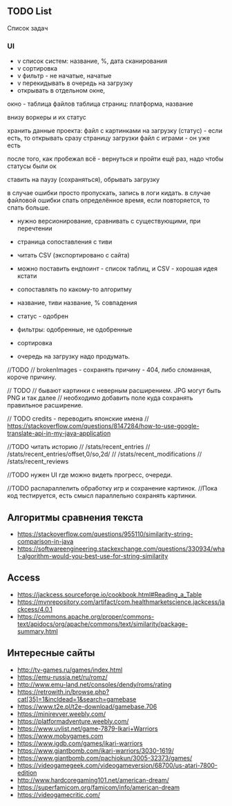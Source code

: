 ## TODO List

Список задач

### UI

* v список систем: название, %, дата сканирования
* v сортировка
* v фильтр - не начатые, начатые
* v перекидывать в очередь на загрузку
* открывать в отдельном окне, 

окно - таблица файлов
таблица страниц: платформа, название

внизу воркеры и их статус

хранить данные проекта:
файл с картинками на загрузку (статус) - если есть, то открывать сразу страницу загрузки
файл с играми - он уже есть

после того, как пробежал всё - вернуться и пройти ещё раз, надо чтобы статусы были ок

ставить на паузу (сохраняться), обрывать загрузку

в случае ошибки просто пропускать, запись в логи кидать.
в случае файловой ошибки спать определённое время, если повторяется, то спать больше.



* нужно версионирование, сравнивать с существующими, при перечтении

* страница сопоставления с тиви
* читать CSV (экспортировано с сайта)
* можно поставить ендпоинт - список таблиц, и CSV - хорошая идея кстати
* сопоставлять по какому-то алгоритму
* название, тиви название, % совпадения
* статус - одобрен
* фильтры: одобренные, не одобренные
* сортировка

* очередь на загрузку надо продумать.


//TODO
// brokenImages - сохранять причину - 404, либо сломанная, короче причину.


// TODO
// бывают картинки с неверным расширением. JPG могут быть PNG и так далее
// необходимо добавить поле куда сохранять правильное расширение.

// TODO credits - переводить японские имена
// https://stackoverflow.com/questions/8147284/how-to-use-google-translate-api-in-my-java-application

//TODO читать историю
// /stats/recent_entries
// /stats/recent_entries/offset,0/so,2d/
// /stats/recent_modifications
// /stats/recent_reviews

//TODO нужен UI где можно видеть прогресс, очереди.

//TODO распараллелить обработку игр и сохранение картинок.
//Пока код тестируется, есть смысл параллельно сохранять картинки.

## Алгоритмы сравнения текста

* https://stackoverflow.com/questions/955110/similarity-string-comparison-in-java
* https://softwareengineering.stackexchange.com/questions/330934/what-algorithm-would-you-best-use-for-string-similarity


## Access

* https://jackcess.sourceforge.io/cookbook.html#Reading_a_Table
* https://mvnrepository.com/artifact/com.healthmarketscience.jackcess/jackcess/4.0.1
* https://commons.apache.org/proper/commons-text/apidocs/org/apache/commons/text/similarity/package-summary.html



## Интересные сайты

* http://tv-games.ru/games/index.html
* https://emu-russia.net/ru/romz/
* http://www.emu-land.net/consoles/dendy/roms/rating
* https://retrowith.in/browse.php?cat[35]=1&incldead=1&search=gamebase
* https://www.t2e.pl/t2e-download/gamebase.706
* https://minirevver.weebly.com/
* https://platformadventure.weebly.com/
* https://www.uvlist.net/game-7879-Ikari+Warriors
* https://www.mobygames.com
* https://www.igdb.com/games/ikari-warriors
* https://www.giantbomb.com/ikari-warriors/3030-1619/
* https://www.giantbomb.com/pachiokun/3005-32373/games/
* https://videogamegeek.com/videogameversion/68700/us-atari-7800-edition
* http://www.hardcoregaming101.net/american-dream/
* https://superfamicom.org/famicom/info/american-dream
* https://videogamecritic.com/